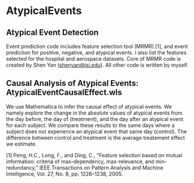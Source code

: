 # AtypicalEvents

## Atypical Event Detection
Event prediction code includes feature selection tool (MRMR) [1], and event prediction for positive, negative, and atypical events. I also list the features selected for the hospital and aerospace datasets. Core of MRMR code is created by Shen Yan (shenyan@isi.edu). All other code is written by myself.

## Causal Analysis of Atypical Events: AtypicalEventCausalEffect.wls

We use Mathematica to infer the causal effect of atypical events. We namely explore the change in the absolute values of atypical events from the day before, the day of (treatment), and the day after an atypical event for each subject. We compare these results to the same days where a subject does not experience an atypical event that same day (control). The difference between control and treatment is the average treatement effect we estimate.

[1] Peng, H.C., Long, F., and Ding, C., "Feature selection based on mutual information: criteria of max-dependency, max-relevance, and min-redundancy," IEEE Transactions on Pattern Analysis and Machine Intelligence, Vol. 27, No. 8, pp. 1226–1238, 2005.
